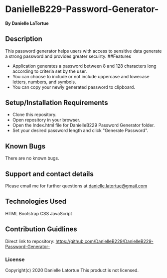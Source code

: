 # DanielleB229-Password-Generator-
#### By Danielle LaTortue

## Description
This password generator helps users with access to sensitive data generate a strong password and provides greater secuirty.
##Features
* Application generates a password between 8 and 128 characters long according to criteria set by the user. 
* You can choose to include or not include uppercase and lowecase letters, numbers, and symbols.
* You can copy your newly generated password to clipboard.

## Setup/Installation Requirements
* Clone this repository.
* Open repository in your browser.
* Open the Index.html file for DanielleB229 Password Generator folder.
* Set your desired password length and click "Generate Password".

## Known Bugs
There are no known bugs.
## Support and contact details
Please email me for further questions at danielle.latortue@gmail.com

## Technologies Used
HTML
Bootstrap CSS
JavaScript

## Contribution Guidlines 
Direct link to repository: https://github.com/DanielleB229/DanielleB229-Password-Generator-

### License
Copyright(c) 2020 Danielle Latortue
This product is not licensed.